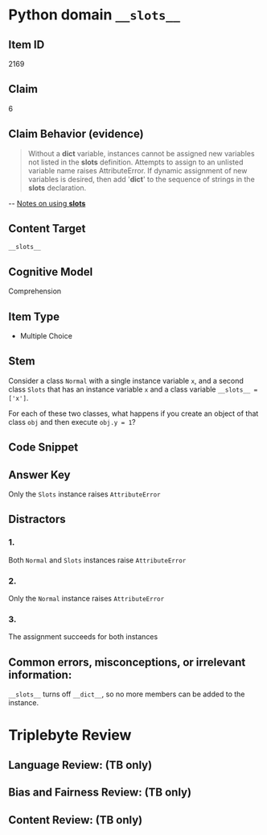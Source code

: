 # Python domain `__slots__`

## Item ID
2169

## Claim
6


## Claim Behavior (evidence)

> Without a __dict__ variable, instances cannot be assigned new variables not listed in the __slots__ definition. Attempts to assign to an unlisted variable name raises AttributeError. If dynamic assignment of new variables is desired, then add '__dict__' to the sequence of strings in the __slots__ declaration.

-- [Notes on using __slots__](https://docs.python.org/3/reference/datamodel.html#notes-on-using-slots)

## Content Target
`__slots__`

## Cognitive Model
Comprehension

## Item Type
* Multiple Choice

## Stem

Consider a class `Normal` with a single instance variable `x`, and a second class `Slots` that has an instance variable `x` and a class variable `__slots__ = ['x']`.

For each of these two classes, what happens if you create an object of that class `obj` and then execute `obj.y = 1`?

## Code Snippet

## Answer Key

Only the `Slots` instance raises `AttributeError`

## Distractors

### 1.
Both `Normal` and `Slots` instances raise `AttributeError`

### 2.
Only the `Normal` instance raises `AttributeError`

### 3.

The assignment succeeds for both instances


## Common errors, misconceptions, or irrelevant information:
`__slots__` turns off `__dict__`, so no more members can be added to the instance.

# Triplebyte Review


## Language Review: (TB only)


## Bias and Fairness Review: (TB only)


## Content Review: (TB only)

